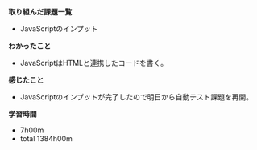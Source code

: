**取り組んだ課題一覧**
* JavaScriptのインプット

**わかったこと**
* JavaScriptはHTMLと連携したコードを書く。

**感じたこと**
* JavaScriptのインプットが完了したので明日から自動テスト課題を再開。

**学習時間**
* 7h00m
 * total 1384h00m
